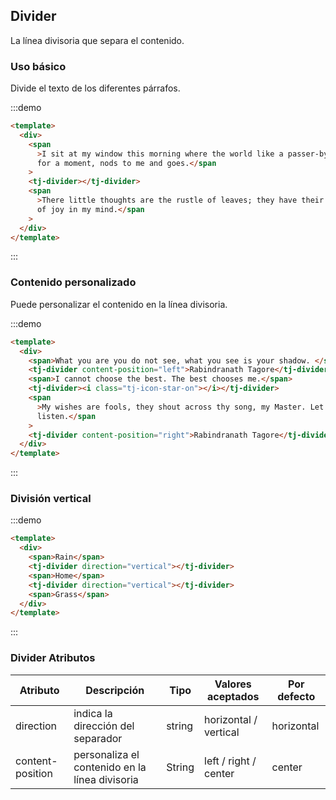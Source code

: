 ## Divider

La línea divisoria que separa el contenido.

### Uso básico

Divide el texto de los diferentes párrafos.

:::demo

```html
<template>
  <div>
    <span
      >I sit at my window this morning where the world like a passer-by stops
      for a moment, nods to me and goes.</span
    >
    <tj-divider></tj-divider>
    <span
      >There little thoughts are the rustle of leaves; they have their whisper
      of joy in my mind.</span
    >
  </div>
</template>
```

:::

### Contenido personalizado

Puede personalizar el contenido en la línea divisoria.

:::demo

```html
<template>
  <div>
    <span>What you are you do not see, what you see is your shadow. </span>
    <tj-divider content-position="left">Rabindranath Tagore</tj-divider>
    <span>I cannot choose the best. The best chooses me.</span>
    <tj-divider><i class="tj-icon-star-on"></i></tj-divider>
    <span
      >My wishes are fools, they shout across thy song, my Master. Let me but
      listen.</span
    >
    <tj-divider content-position="right">Rabindranath Tagore</tj-divider>
  </div>
</template>
```

:::

### División vertical

:::demo

```html
<template>
  <div>
    <span>Rain</span>
    <tj-divider direction="vertical"></tj-divider>
    <span>Home</span>
    <tj-divider direction="vertical"></tj-divider>
    <span>Grass</span>
  </div>
</template>
```

:::

### Divider Atributos

| Atributo         | Descripción                                    | Tipo   | Valores aceptados     | Por defecto |
| ---------------- | ---------------------------------------------- | ------ | --------------------- | ----------- |
| direction        | indica la dirección del separador              | string | horizontal / vertical | horizontal  |
| content-position | personaliza el contenido en la línea divisoria | String | left / right / center | center      |
